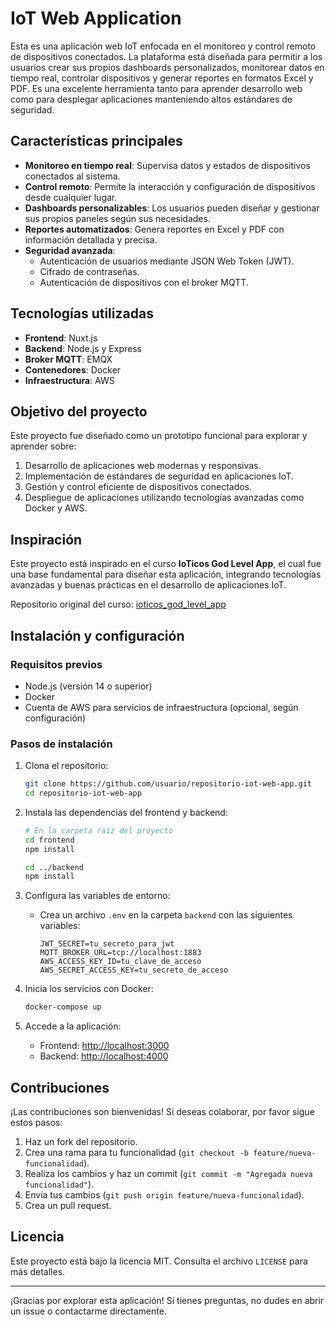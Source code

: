 # IoT Web Application

Esta es una aplicación web IoT enfocada en el monitoreo y control remoto de dispositivos conectados. La plataforma está diseñada para permitir a los usuarios crear sus propios dashboards personalizados, monitorear datos en tiempo real, controlar dispositivos y generar reportes en formatos Excel y PDF. Es una excelente herramienta tanto para aprender desarrollo web como para desplegar aplicaciones manteniendo altos estándares de seguridad.

## Características principales

- **Monitoreo en tiempo real**: Supervisa datos y estados de dispositivos conectados al sistema.
- **Control remoto**: Permite la interacción y configuración de dispositivos desde cualquier lugar.
- **Dashboards personalizables**: Los usuarios pueden diseñar y gestionar sus propios paneles según sus necesidades.
- **Reportes automatizados**: Genera reportes en Excel y PDF con información detallada y precisa.
- **Seguridad avanzada**: 
  - Autenticación de usuarios mediante JSON Web Token (JWT).
  - Cifrado de contraseñas.
  - Autenticación de dispositivos con el broker MQTT.

## Tecnologías utilizadas

- **Frontend**: Nuxt.js
- **Backend**: Node.js y Express
- **Broker MQTT**: EMQX
- **Contenedores**: Docker
- **Infraestructura**: AWS

## Objetivo del proyecto

Este proyecto fue diseñado como un prototipo funcional para explorar y aprender sobre:

1. Desarrollo de aplicaciones web modernas y responsivas.
2. Implementación de estándares de seguridad en aplicaciones IoT.
3. Gestión y control eficiente de dispositivos conectados.
4. Despliegue de aplicaciones utilizando tecnologías avanzadas como Docker y AWS.

## Inspiración

Este proyecto está inspirado en el curso **IoTicos God Level App**, el cual fue una base fundamental para diseñar esta aplicación, integrando tecnologías avanzadas y buenas prácticas en el desarrollo de aplicaciones IoT. 

Repositorio original del curso: [ioticos_god_level_app](https://github.com/ioticos/ioticos_god_level_app.git)

## Instalación y configuración

### Requisitos previos

- Node.js (versión 14 o superior)
- Docker
- Cuenta de AWS para servicios de infraestructura (opcional, según configuración)

### Pasos de instalación

1. Clona el repositorio:

   ```bash
   git clone https://github.com/usuario/repositorio-iot-web-app.git
   cd repositorio-iot-web-app
   ```

2. Instala las dependencias del frontend y backend:

   ```bash
   # En la carpeta raíz del proyecto
   cd frontend
   npm install

   cd ../backend
   npm install
   ```

3. Configura las variables de entorno:

   - Crea un archivo `.env` en la carpeta `backend` con las siguientes variables:

     ```env
     JWT_SECRET=tu_secreto_para_jwt
     MQTT_BROKER_URL=tcp://localhost:1883
     AWS_ACCESS_KEY_ID=tu_clave_de_acceso
     AWS_SECRET_ACCESS_KEY=tu_secreto_de_acceso
     ```

4. Inicia los servicios con Docker:

   ```bash
   docker-compose up
   ```

5. Accede a la aplicación:

   - Frontend: [http://localhost:3000](http://localhost:3000)
   - Backend: [http://localhost:4000](http://localhost:4000)

## Contribuciones

¡Las contribuciones son bienvenidas! Si deseas colaborar, por favor sigue estos pasos:

1. Haz un fork del repositorio.
2. Crea una rama para tu funcionalidad (`git checkout -b feature/nueva-funcionalidad`).
3. Realiza los cambios y haz un commit (`git commit -m "Agregada nueva funcionalidad"`).
4. Envía tus cambios (`git push origin feature/nueva-funcionalidad`).
5. Crea un pull request.

## Licencia

Este proyecto está bajo la licencia MIT. Consulta el archivo `LICENSE` para más detalles.

---

¡Gracias por explorar esta aplicación! Si tienes preguntas, no dudes en abrir un issue o contactarme directamente.

